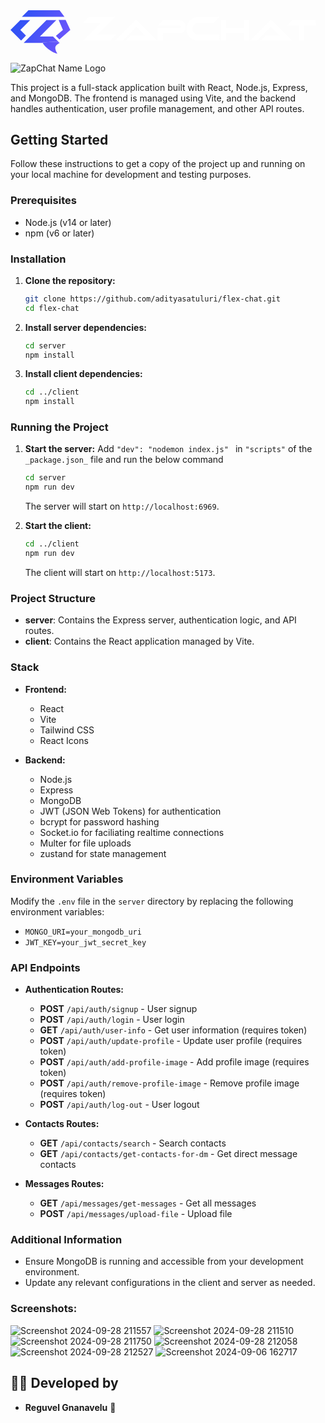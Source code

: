 <svg width="1450" height="200" viewBox="0 0 1450 200" fill="none" xmlns="http://www.w3.org/2000/svg">
<path d="M45.2018 45.2018L0 90.4036L48.8107 139.214L71.0543 116.256L45.2018 90.4036L90.4036 45.2018H45.2018Z" fill="white"/>
<path d="M45.2018 45.2018L0 90.4036L48.8107 139.214L71.0543 116.256L45.2018 90.4036L90.4036 45.2018H45.2018Z" fill="url(#paint0_linear_31_29)"/>
<path d="M89.7564 120.538L60.5598 150.673H225.83L195.695 120.538H135.426L210.762 45.2018H165.561L90.2242 120.538H89.7564Z" fill="white"/>
<path d="M89.7564 120.538L60.5598 150.673H225.83L195.695 120.538H135.426L210.762 45.2018H165.561L90.2242 120.538H89.7564Z" fill="url(#paint1_linear_31_29)"/>
<path d="M52.5561 30.1345L82.5112 0H225.83L248.431 30.1345H52.5561Z" fill="white"/>
<path d="M52.5561 30.1345L82.5112 0H225.83L248.431 30.1345H52.5561Z" fill="url(#paint2_linear_31_29)"/>
<path d="M208.969 117.937L225.112 134.529L275.336 90.583L253.812 44.843H221.525L241.256 90.583L208.969 117.937Z" fill="white"/>
<path d="M208.969 117.937L225.112 134.529L275.336 90.583L253.812 44.843H221.525L241.256 90.583L208.969 117.937Z" fill="url(#paint3_linear_31_29)"/>
<path d="M215.695 200C186.637 193.901 150.224 162.332 147.982 148.43L210.314 144.395L226.009 150.673C210.314 161.435 196.861 166.368 215.695 200Z" fill="white"/>
<path d="M215.695 200C186.637 193.901 150.224 162.332 147.982 148.43L210.314 144.395L226.009 150.673C210.314 161.435 196.861 166.368 215.695 200Z" fill="url(#paint4_linear_31_29)"/>
<path d="M399.92 112.48H485.168L457.52 140H333.488L415.408 58.08H333.488L361.008 30.56H481.84L399.92 112.48ZM531.05 140L554.7 116.35H618.72L578.68 76.31L514.99 140H481.55L572.63 48.92C574.317 47.2333 576.333 46.39 578.68 46.39C581.027 46.39 583.043 47.2333 584.73 48.92L675.81 140H531.05ZM778.62 46.39C786.686 46.39 793.58 49.2867 799.3 55.08C805.02 60.8 807.88 67.6933 807.88 75.76C807.88 83.8267 805.02 90.72 799.3 96.44C793.58 102.16 786.686 105.02 778.62 105.02H701.18V140H677.42V81.37H778.62C780.16 81.37 781.48 80.82 782.58 79.72C783.68 78.62 784.23 77.3 784.23 75.76C784.23 74.22 783.68 72.9 782.58 71.8C781.48 70.6267 780.16 70.04 778.62 70.04H677.42L701.18 46.39H778.62ZM845.499 66.528C840.208 71.8187 837.563 78.176 837.563 85.6C837.563 92.9387 840.208 99.2533 845.499 104.544C850.79 109.835 857.147 112.48 864.571 112.48H961.851V140H864.571C854.672 140 845.542 137.568 837.179 132.704C828.816 127.84 822.203 121.227 817.339 112.864C812.475 104.501 810.043 95.4133 810.043 85.6C810.043 75.7867 812.475 66.6987 817.339 58.336C822.203 49.888 828.816 43.232 837.179 38.368C845.542 33.504 854.672 31.072 864.571 31.072H961.851L934.203 58.592H864.571C857.147 58.592 850.79 61.2373 845.499 66.528ZM1074.7 46.39H1098.35V140H1074.7V105.02H991.764V140H968.114V46.39H991.764V81.37H1074.7V46.39ZM1151.28 140L1174.93 116.35H1238.95L1198.91 76.31L1135.22 140H1101.78L1192.86 48.92C1194.55 47.2333 1196.56 46.39 1198.91 46.39C1201.26 46.39 1203.27 47.2333 1204.96 48.92L1296.04 140H1151.28ZM1297.96 46.39H1404.66V70.04H1351.31V140H1327.66V70.04H1274.31L1297.96 46.39Z" fill="white"/>
<defs>
<linearGradient id="paint0_linear_31_29" x1="0" y1="0" x2="374.621" y2="190.277" gradientUnits="userSpaceOnUse">
<stop stop-color="#2E52F6"/>
<stop offset="0.169805" stop-color="#3452F5"/>
<stop offset="1" stop-color="#8C57FF"/>
</linearGradient>
<linearGradient id="paint1_linear_31_29" x1="0" y1="0" x2="374.621" y2="190.277" gradientUnits="userSpaceOnUse">
<stop stop-color="#2E52F6"/>
<stop offset="0.169805" stop-color="#3452F5"/>
<stop offset="1" stop-color="#8C57FF"/>
</linearGradient>
<linearGradient id="paint2_linear_31_29" x1="0" y1="0" x2="374.621" y2="190.277" gradientUnits="userSpaceOnUse">
<stop stop-color="#2E52F6"/>
<stop offset="0.169805" stop-color="#3452F5"/>
<stop offset="1" stop-color="#8C57FF"/>
</linearGradient>
<linearGradient id="paint3_linear_31_29" x1="0" y1="0" x2="374.621" y2="190.277" gradientUnits="userSpaceOnUse">
<stop stop-color="#2E52F6"/>
<stop offset="0.169805" stop-color="#3452F5"/>
<stop offset="1" stop-color="#8C57FF"/>
</linearGradient>
<linearGradient id="paint4_linear_31_29" x1="0" y1="0" x2="374.621" y2="190.277" gradientUnits="userSpaceOnUse">
<stop stop-color="#2E52F6"/>
<stop offset="0.169805" stop-color="#3452F5"/>
<stop offset="1" stop-color="#8C57FF"/>
</linearGradient>
</defs>
</svg>

![ZapChat Name Logo](https://github.com/user-attachments/assets/2005bf4c-470a-4411-a56d-101bbe7f663d)

This project is a full-stack application built with React, Node.js, Express, and MongoDB. The frontend is managed using Vite, and the backend handles authentication, user profile management, and other API routes.

## Getting Started

Follow these instructions to get a copy of the project up and running on your local machine for development and testing purposes.

### Prerequisites

- Node.js (v14 or later)
- npm (v6 or later)

### Installation

1. **Clone the repository:**

   ```bash
   git clone https://github.com/adityasatuluri/flex-chat.git
   cd flex-chat
   ```

2. **Install server dependencies:**

   ```bash
   cd server
   npm install
   ```

3. **Install client dependencies:**

   ```bash
   cd ../client
   npm install
   ```

### Running the Project

1. **Start the server:** Add `"dev": "nodemon index.js" ` in `"scripts"` of the `_package.json_` file and run the below command

   ```bash
   cd server
   npm run dev
   ```

   The server will start on `http://localhost:6969`.

2. **Start the client:**

   ```bash
   cd ../client
   npm run dev
   ```

   The client will start on `http://localhost:5173`.

### Project Structure

- **server**: Contains the Express server, authentication logic, and API routes.
- **client**: Contains the React application managed by Vite.

### Stack

- **Frontend:**

  - React
  - Vite
  - Tailwind CSS
  - React Icons

- **Backend:**
  - Node.js
  - Express
  - MongoDB
  - JWT (JSON Web Tokens) for authentication
  - bcrypt for password hashing
  - Socket.io for faciliating realtime connections
  - Multer for file uploads
  - zustand for state management

### Environment Variables

Modify the `.env` file in the `server` directory by replacing the following environment variables:

- `MONGO_URI=your_mongodb_uri`
- `JWT_KEY=your_jwt_secret_key`

### API Endpoints

- **Authentication Routes:**

  - **POST** `/api/auth/signup` - User signup
  - **POST** `/api/auth/login` - User login
  - **GET** `/api/auth/user-info` - Get user information (requires token)
  - **POST** `/api/auth/update-profile` - Update user profile (requires token)
  - **POST** `/api/auth/add-profile-image` - Add profile image (requires token)
  - **POST** `/api/auth/remove-profile-image` - Remove profile image (requires token)
  - **POST** `/api/auth/log-out` - User logout

- **Contacts Routes:**

  - **GET** `/api/contacts/search` - Search contacts
  - **GET** `/api/contacts/get-contacts-for-dm` - Get direct message contacts

- **Messages Routes:**
  - **GET** `/api/messages/get-messages` - Get all messages
  - **POST** `/api/messages/upload-file` - Upload file

### Additional Information

- Ensure MongoDB is running and accessible from your development environment.
- Update any relevant configurations in the client and server as needed.

### Screenshots:
![Screenshot 2024-09-28 211557](https://github.com/user-attachments/assets/e80b9882-7978-4a50-a7b9-213dca8c98be)
![Screenshot 2024-09-28 211510](https://github.com/user-attachments/assets/5b8349f5-2861-4e0f-8032-9ecdbdfc6e57)
![Screenshot 2024-09-28 211750](https://github.com/user-attachments/assets/9b183bcf-3bf7-4e07-9ddd-5c6ec3cabc45)
![Screenshot 2024-09-28 212058](https://github.com/user-attachments/assets/d76a94a0-20a3-466c-b74c-e77dceeac734)
![Screenshot 2024-09-28 212527](https://github.com/user-attachments/assets/f037464f-b61b-41ec-9fe5-2b4ee06619c2)
![Screenshot 2024-09-06 162717](https://github.com/user-attachments/assets/e9f5b19c-a0fb-434f-9141-77d88b7c629d)

## 👨‍💻 Developed by

- **Reguvel Gnanavelu** 🚀
